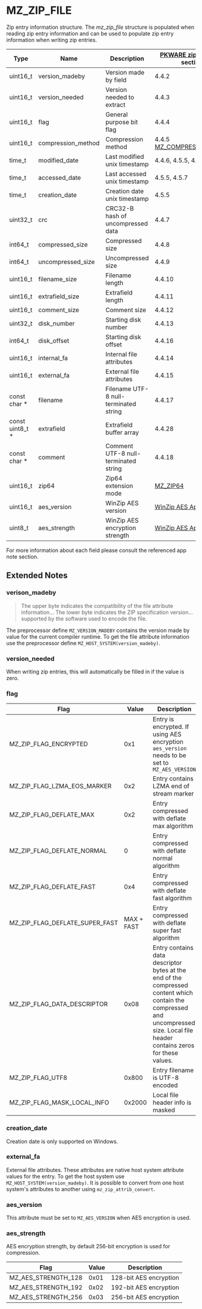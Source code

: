 # MZ_ZIP_FILE

Zip entry information structure. The _mz_zip_file_ structure is populated when reading zip entry information and can be used to populate zip entry information when writing zip entries.

|Type|Name|Description|[PKWARE zip app note](zip/appnote.txt) section|
|-|-|-|-|
|uint16_t|version_madeby|Version made by field|4.4.2|
|uint16_t|version_needed|Version needed to extract|4.4.3|
|uint16_t|flag|General purpose bit flag|4.4.4|
|uint16_t|compression_method|Compression method|4.4.5 [MZ_COMPRESS_METHOD](mz_compress_method.md)|
|time_t|modified_date|Last modified unix timestamp|4.4.6, 4.5.5, 4.5.7|
|time_t|accessed_date|Last accessed unix timestamp|4.5.5, 4.5.7|
|time_t|creation_date|Creation date unix timestamp|4.5.5|
|uint32_t|crc|CRC32-B hash of uncompressed data|4.4.7|
|int64_t|compressed_size|Compressed size|4.4.8|
|int64_t|uncompressed_size|Uncompressed size|4.4.9|
|uint16_t|filename_size|Filename length|4.4.10|
|uint16_t|extrafield_size|Extrafield length|4.4.11|
|uint16_t|comment_size|Comment size|4.4.12|
|uint32_t|disk_number|Starting disk number|4.4.13|
|int64_t|disk_offset|Starting disk offset|4.4.16|
|uint16_t|internal_fa|Internal file attributes|4.4.14|
|uint16_t|external_fa|External file attributes|4.4.15|
|const char *|filename|Filename UTF-8 null-terminated string|4.4.17|
|const uint8_t *|extrafield|Extrafield buffer array|4.4.28|
|const char *|comment|Comment UTF-8 null-terminated string|4.4.18|
|uint16_t|zip64|Zip64 extension mode|[MZ_ZIP64](mz_zip64.md)|
|uint16_t|aes_version|WinZip AES version|[WinZip AES App Note](zip/winzip_aes.md)|
|uint8_t|aes_strength|WinZip AES encryption strength|[WinZip AES App Note](zip/winzip_aes.md)|

For more information about each field please consult the referenced app note section.

## Extended Notes

### verison_madeby

> The upper byte indicates the compatibility of the file attribute information... The lower byte indicates the ZIP specification version... supported by the software used to encode the file.

The preprocessor define `MZ_VERSION_MADEBY` contains the version made by value for the current compiler runtime. To get the file attribute information use the preprocessor define `MZ_HOST_SYSTEM(version_madeby)`.

### version_needed

When writing zip entries, this will automatically be filled in if the value is zero.

### flag

|Flag|Value|Description|
|-|-|-|
| MZ_ZIP_FLAG_ENCRYPTED | 0x1 | Entry is encrypted. If using AES encryption `aes_version` needs to be set to `MZ_AES_VERSION` |
| MZ_ZIP_FLAG_LZMA_EOS_MARKER | 0x2 | Entry contains LZMA end of stream marker |
| MZ_ZIP_FLAG_DEFLATE_MAX | 0x2 | Entry compressed with deflate max algorithm |
| MZ_ZIP_FLAG_DEFLATE_NORMAL | 0 | Entry compressed with deflate normal algorithm |
| MZ_ZIP_FLAG_DEFLATE_FAST | 0x4 | Entry compressed with deflate fast algorithm |
| MZ_ZIP_FLAG_DEFLATE_SUPER_FAST | MAX + FAST | Entry compressed with deflate super fast algorithm |
| MZ_ZIP_FLAG_DATA_DESCRIPTOR | 0x08 | Entry contains data descriptor bytes at the end of the compressed content which contain the compressed and uncompressed size. Local file header contains zeros for these values. |
| MZ_ZIP_FLAG_UTF8 | 0x800 | Entry filename is UTF-8 encoded |
| MZ_ZIP_FLAG_MASK_LOCAL_INFO | 0x2000 | Local file header info is masked |

### creation_date

Creation date is only supported on Windows.

### external_fa

External file attributes. These attributes are native host system attribute values for the entry. To get the host system use `MZ_HOST_SYSTEM(version_madeby)`. It is possible to convert from one host system's attributes to another using `mz_zip_attrib_convert`.

### aes_version

This attribute must be set to `MZ_AES_VERSION` when AES encryption is used.

### aes_strength

AES encryption strength, by default 256-bit encryption is used for compression.

|Flag|Value|Description|
|-|-|-|
| MZ_AES_STRENGTH_128 | 0x01 | 128-bit AES encryption |
| MZ_AES_STRENGTH_192 | 0x02 | 192-bit AES encryption |
| MZ_AES_STRENGTH_256 | 0x03 | 256-bit AES encryption |